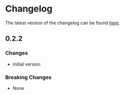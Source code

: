 # Changelog

The latest version of the changelog can be found [here](/Azure/bicep-registry-modules/blob/main/avm/res/compute/availability-set/CHANGELOG.md).

## 0.2.2

### Changes

- Initial version

### Breaking Changes

- None
